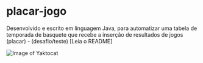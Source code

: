 # placar-jogo
 Desenvolvido e escrito em linguagem Java, para automatizar uma tabela de temporada de basquete que recebe a inserção de resultados de jogos (placar) - (desafio/teste) [Leia o README]

![Image of Yaktocat](https://octodex.github.com/images/yaktocat.png)

